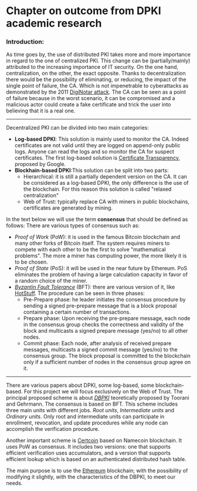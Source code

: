 # Chapter on outcome from DPKI academic research


### Introduction:
As time goes by, the use of distributed PKI takes more and more importance in regard to the one of centralized PKI. This change can be (partially/mainly) attributed to the increasing importance of IT security. On the one hand, centralization, on the other, the exact opposite. Thanks to decentralization there would be the possibility of eliminating, or reducing, the impact of the single point of failure, the CA. Which is not impenetrable to cyberattacks as  demonstrated by the 2011 [DigiNotar attack](https://www.theguardian.com/technology/2011/sep/05/diginotar-certificate-hack-cyberwar).
The CA can be seen as a point of failure because in the worst scenario, it can be compromised and a malicious actor could create a fake certificate and trick the user into believing that it is a real one.

------------

Decentralized PKI can be divided into two main categories:
- **Log-based DPKI**: This solution is mainly used to monitor the CA. Indeed certificates are not valid until they are logged on append-only public logs. Anyone can read the logs and so monitor the CA for suspect certificates. The first log-based solution is [Certificate Transparency](https://datatracker.ietf.org/doc/html/rfc6962.html), proposed by Google.
- **Blockhain-based DPKI**:This solution can be split into two parts:
    - Hierarchical: it is still a partially dependent version on the CA. It can be considered as a log-based DPKI, the only difference is the use of the blockchain. For this reason this solution is called "relaxed centralization"
    - Web of Trust: typically replace CA with miners in public blockchains, certificates are generated by mining.

In the text below we will use the term **consensus** that should be defined as follows: There are various types of consensus such as:
- *Proof of Work* (PoW): it is used in the famous Bitcoin blockchain and many other forks of Bitcoin itself. The system requires miners to compete with each other to be the first to solve "mathematical problems". The more a miner has computing power, the more likely it is to be chosen.
- *Proof of State* (PoS): it will be used in the near future by Ethereum. PoS eliminates the problem of having a large calculation capacity in favor of a random choice of the miner.
- [*Byzantin Fault Tolerance*](https://ieeexplore.ieee.org/document/8433150) (BFT): there are various version of it, like [HotStuff](https://dl.acm.org/doi/pdf/10.1145/3293611.3331591). The procedure can be seen in three phases: 
	- Pre-Prepare phase: he leader initiates the consensus procedure by sending a signed pre-prepare message that is a block proposal containing a certain number of transactions.
	- Prepare phase: Upon receiving the pre-prepare message, each node in the consensus group checks the correctness and validity of the block and multicasts a signed prepare message (yes/no) to all other nodes.
	- Commit phase: Each node, after analysis of received prepare messages, multicasts a signed commit message (yes/no) to the consensus group. The block proposal is committed to the blockchain only if a sufficient number of nodes in the consensus group agree on it.



------------

There are various papers about DPKI, some log-based, some blockchain-based. For this project we will focus exclusively on the Web of Trust.
The principal proposed scheme is about [*DBPKI*](https://arxiv.org/pdf/2012.15351.pdf#cite.CastroL02) teoretically proposed by Toorani and Gehrmann. The consensus is based on BFT. This scheme includes three main units with different jobs. *Root units*, *Intermediate units* and *Ordinary units*. Only root and intermediate units can participate in enrollment, revocation, and update procedures while any node can accomplish the verification procedure.

Another important scheme is [Certcoin](https://eprint.iacr.org/2014/803.pdf) based on Namecoin blockchain. It uses PoW as consensus. It includes two versions: one that supports efficient verification uses accumulators, and a version that supports efficient lookup which is based on an authenticated distributed hash table.

The main purpose is to use the [Ethereum](https://ethereum.org/en/) blockchain; with the possibility of modifying it slightly, with the characteristics of the DBPKI, to meet our needs.